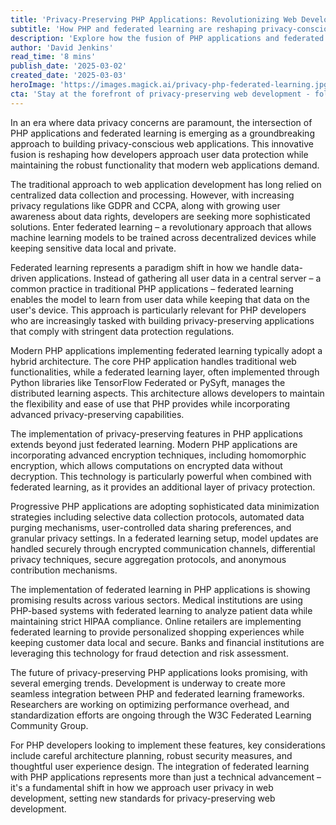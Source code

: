 ```yaml
---
title: 'Privacy-Preserving PHP Applications: Revolutionizing Web Development with Federated Learning'
subtitle: 'How PHP and federated learning are reshaping privacy-conscious web development'
description: 'Explore how the fusion of PHP applications and federated learning is revolutionizing privacy-conscious web development with innovative approaches to user data protection while maintaining robust functionality in modern web applications.'
author: 'David Jenkins'
read_time: '8 mins'
publish_date: '2025-03-02'
created_date: '2025-03-03'
heroImage: 'https://images.magick.ai/privacy-php-federated-learning.jpg'
cta: 'Stay at the forefront of privacy-preserving web development - follow us on LinkedIn for the latest insights and updates on PHP applications and federated learning technologies.'
---
```


In an era where data privacy concerns are paramount, the intersection of PHP applications and federated learning is emerging as a groundbreaking approach to building privacy-conscious web applications. This innovative fusion is reshaping how developers approach user data protection while maintaining the robust functionality that modern web applications demand.

The traditional approach to web application development has long relied on centralized data collection and processing. However, with increasing privacy regulations like GDPR and CCPA, along with growing user awareness about data rights, developers are seeking more sophisticated solutions. Enter federated learning – a revolutionary approach that allows machine learning models to be trained across decentralized devices while keeping sensitive data local and private.

Federated learning represents a paradigm shift in how we handle data-driven applications. Instead of gathering all user data in a central server – a common practice in traditional PHP applications – federated learning enables the model to learn from user data while keeping that data on the user's device. This approach is particularly relevant for PHP developers who are increasingly tasked with building privacy-preserving applications that comply with stringent data protection regulations.

Modern PHP applications implementing federated learning typically adopt a hybrid architecture. The core PHP application handles traditional web functionalities, while a federated learning layer, often implemented through Python libraries like TensorFlow Federated or PySyft, manages the distributed learning aspects. This architecture allows developers to maintain the flexibility and ease of use that PHP provides while incorporating advanced privacy-preserving capabilities.

The implementation of privacy-preserving features in PHP applications extends beyond just federated learning. Modern PHP applications are incorporating advanced encryption techniques, including homomorphic encryption, which allows computations on encrypted data without decryption. This technology is particularly powerful when combined with federated learning, as it provides an additional layer of privacy protection.

Progressive PHP applications are adopting sophisticated data minimization strategies including selective data collection protocols, automated data purging mechanisms, user-controlled data sharing preferences, and granular privacy settings. In a federated learning setup, model updates are handled securely through encrypted communication channels, differential privacy techniques, secure aggregation protocols, and anonymous contribution mechanisms.

The implementation of federated learning in PHP applications is showing promising results across various sectors. Medical institutions are using PHP-based systems with federated learning to analyze patient data while maintaining strict HIPAA compliance. Online retailers are implementing federated learning to provide personalized shopping experiences while keeping customer data local and secure. Banks and financial institutions are leveraging this technology for fraud detection and risk assessment.

The future of privacy-preserving PHP applications looks promising, with several emerging trends. Development is underway to create more seamless integration between PHP and federated learning frameworks. Researchers are working on optimizing performance overhead, and standardization efforts are ongoing through the W3C Federated Learning Community Group.

For PHP developers looking to implement these features, key considerations include careful architecture planning, robust security measures, and thoughtful user experience design. The integration of federated learning with PHP applications represents more than just a technical advancement – it's a fundamental shift in how we approach user privacy in web development, setting new standards for privacy-preserving web development.